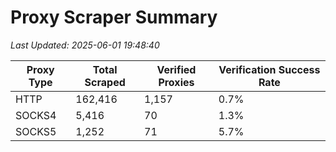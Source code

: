 # Proxy Scraper Summary

_Last Updated: 2025-06-01 19:48:40_

| Proxy Type | Total Scraped | Verified Proxies | Verification Success Rate |
|------------|--------------|------------------|--------------------------|
| HTTP | 162,416 | 1,157 | 0.7% |
| SOCKS4 | 5,416 | 70 | 1.3% |
| SOCKS5 | 1,252 | 71 | 5.7% |
